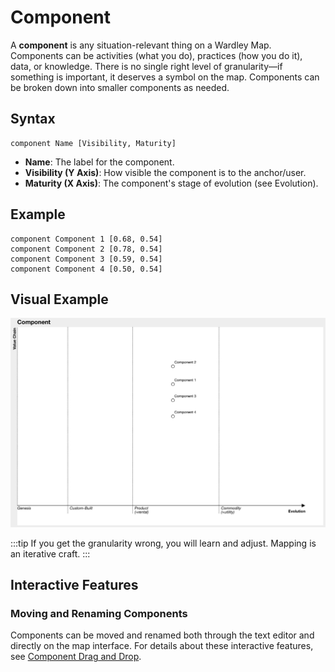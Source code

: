 # Component

A **component** is any situation-relevant thing on a Wardley Map. Components can be activities (what you do), practices (how you do it), data, or knowledge. There is no single right level of granularity—if something is important, it deserves a symbol on the map. Components can be broken down into smaller components as needed.

## Syntax

```text
component Name [Visibility, Maturity]
```

- **Name**: The label for the component.
- **Visibility (Y Axis)**: How visible the component is to the anchor/user.
- **Maturity (X Axis)**: The component's stage of evolution (see Evolution).

## Example

```text
component Component 1 [0.68, 0.54]
component Component 2 [0.78, 0.54]
component Component 3 [0.59, 0.54]
component Component 4 [0.50, 0.54]
```

## Visual Example

![Component Example](/img/component.png)


:::tip
If you get the granularity wrong, you will learn and adjust. Mapping is an iterative craft.
:::

## Interactive Features

### Moving and Renaming Components

Components can be moved and renamed both through the text editor and directly on the map interface. For details about these interactive features, see [Component Drag and Drop](../map-features/drag-drop-rename.md).
